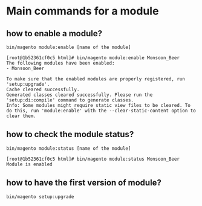 # Main commands for a module


## how to enable a module?
```
bin/magento module:enable [name of the module]

[root@1b52361cf0c5 html]# bin/magento module:enable Monsoon_Beer
The following modules have been enabled:
- Monsoon_Beer

To make sure that the enabled modules are properly registered, run 'setup:upgrade'.
Cache cleared successfully.
Generated classes cleared successfully. Please run the 'setup:di:compile' command to generate classes.
Info: Some modules might require static view files to be cleared. To do this, run 'module:enable' with the --clear-static-content option to clear them.

```

## how to check the module status?
```
bin/magento module:status [name of the module]

[root@1b52361cf0c5 html]# bin/magento module:status Monsoon_Beer
Module is enabled

```

## how to have the first version of module?
```
bin/magento setup:upgrade
```